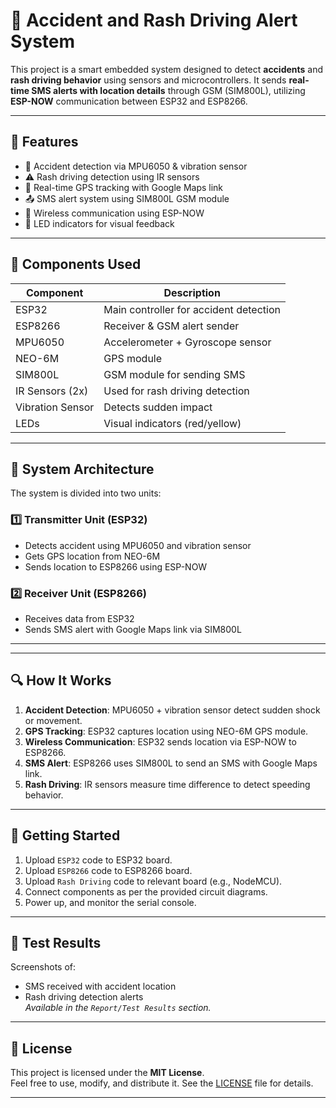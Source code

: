 # 🚨 Accident and Rash Driving Alert System

This project is a smart embedded system designed to detect **accidents** and **rash driving behavior** using sensors and microcontrollers. It sends **real-time SMS alerts with location details** through GSM (SIM800L), utilizing **ESP-NOW** communication between ESP32 and ESP8266.

---

## 📌 Features

- 🚗 Accident detection via MPU6050 & vibration sensor  
- ⚠️ Rash driving detection using IR sensors  
- 📍 Real-time GPS tracking with Google Maps link  
- 📤 SMS alert system using SIM800L GSM module  
- 📡 Wireless communication using ESP-NOW  
- 🔴 LED indicators for visual feedback
 
---
 
## 🧰 Components Used

| Component           | Description                                |
|--------------------|--------------------------------------------|
| ESP32              | Main controller for accident detection     |
| ESP8266            | Receiver & GSM alert sender                |
| MPU6050            | Accelerometer + Gyroscope sensor           |
| NEO-6M             | GPS module                                 |
| SIM800L            | GSM module for sending SMS                 |
| IR Sensors (2x)    | Used for rash driving detection            |
| Vibration Sensor   | Detects sudden impact                      |
| LEDs               | Visual indicators (red/yellow)             |

---

## 🧠 System Architecture

The system is divided into two units:

### 1️⃣ Transmitter Unit (ESP32)
- Detects accident using MPU6050 and vibration sensor
- Gets GPS location from NEO-6M
- Sends location to ESP8266 using ESP-NOW

### 2️⃣ Receiver Unit (ESP8266)
- Receives data from ESP32
- Sends SMS alert with Google Maps link via SIM800L

---

---

## 🔍 How It Works

1. **Accident Detection**: MPU6050 + vibration sensor detect sudden shock or movement.
2. **GPS Tracking**: ESP32 captures location using NEO-6M GPS module.
3. **Wireless Communication**: ESP32 sends location via ESP-NOW to ESP8266.
4. **SMS Alert**: ESP8266 uses SIM800L to send an SMS with Google Maps link.
5. **Rash Driving**: IR sensors measure time difference to detect speeding behavior.

---

## 🚀 Getting Started

1. Upload `ESP32` code to ESP32 board.
2. Upload `ESP8266` code to ESP8266 board.
3. Upload `Rash Driving` code to relevant board (e.g., NodeMCU).
4. Connect components as per the provided circuit diagrams.
5. Power up, and monitor the serial console.

---

## 📸 Test Results

Screenshots of:
- SMS received with accident location
- Rash driving detection alerts  
_Available in the `Report/Test Results` section._

---

## 📜 License

This project is licensed under the **MIT License**.  
Feel free to use, modify, and distribute it. See the [LICENSE](LICENSE) file for details.

---






